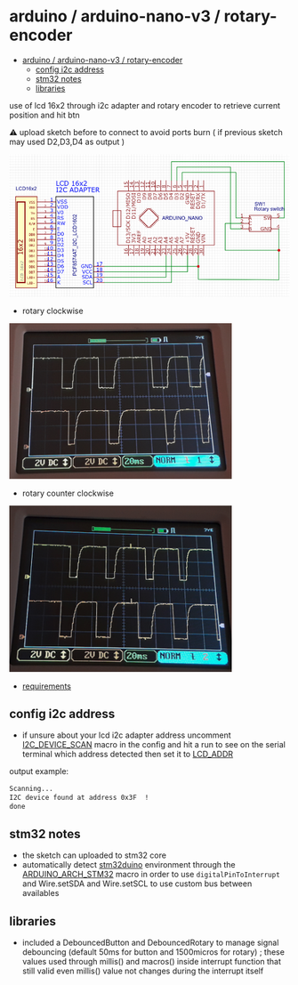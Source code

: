# arduino / arduino-nano-v3 / rotary-encoder

<!-- TOC -->
- [arduino / arduino-nano-v3 / rotary-encoder](#arduino--arduino-nano-v3--rotary-encoder)
  * [config i2c address](#config-i2c-address)
  * [stm32 notes](#stm32-notes)
  * [libraries](#libraries)
<!-- TOCEND -->

use of lcd 16x2 through i2c adapter and rotary encoder to retrieve current position and hit btn

:warning: upload sketch before to connect to avoid ports burn ( if previous sketch may used D2,D3,D4 as output )

![](data/img/schematics.png)

- rotary clockwise

<img width=400 src="data/img/rotary-scope-cw.png"></img>

- rotary counter clockwise

<img width=400 src="data/img/rotary-scope-ccw.png"></img>

- [requirements](https://github.com/devel0/iot-examples/blob/0954ccd90758022a0d376a13e122c7f90a0a5e5d/README.md#L48)

## config i2c address

- if unsure about your lcd i2c adapter address uncomment [I2C_DEVICE_SCAN](https://github.com/devel0/iot-examples/blob/f759cba72e2c8006ac51bb9e12f64af73c2bbde8/arduino/arduino-nano-v3/rotary-encoder/config.h#L23) macro in the config and hit a run to see on the serial terminal which address detected then set it to [LCD_ADDR](https://github.com/devel0/iot-examples/blob/f759cba72e2c8006ac51bb9e12f64af73c2bbde8/arduino/arduino-nano-v3/rotary-encoder/config.h#L24)

output example:

```
Scanning...                                                                                                           
I2C device found at address 0x3F  !                                                                                   
done
```

## stm32 notes

- the sketch can uploaded to stm32 core
- automatically detect [stm32duino](https://github.com/stm32duino/Arduino_Core_STM32) environment through the [ARDUINO_ARCH_STM32](https://github.com/devel0/iot-examples/blob/f759cba72e2c8006ac51bb9e12f64af73c2bbde8/arduino/arduino-nano-v3/rotary-encoder/config.h#L11) macro in order to use `digitalPinToInterrupt` and Wire.setSDA and Wire.setSCL to use custom bus between availables

## libraries

- included a DebouncedButton and DebouncedRotary to manage signal debouncing (default 50ms for button and 1500micros for rotary) ; these values used through millis() and macros() inside interrupt function that still valid even millis() value not changes during the interrupt itself